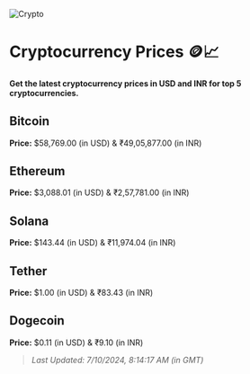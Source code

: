 
![Crypto](https://www.techguide.com.au/wp-content/uploads/2020/11/crypto3.jpeg)

# Cryptocurrency Prices 🪙📈

#### Get the latest cryptocurrency prices in USD and INR for top 5 cryptocurrencies.

## Bitcoin

**Price:** $58,769.00 (in USD) & ₹49,05,877.00 (in INR)

## Ethereum

**Price:** $3,088.01 (in USD) & ₹2,57,781.00 (in INR)

## Solana

**Price:** $143.44 (in USD) & ₹11,974.04 (in INR)

## Tether

**Price:** $1.00 (in USD) & ₹83.43 (in INR)

## Dogecoin

**Price:** $0.11 (in USD) & ₹9.10 (in INR)

> _Last Updated: 7/10/2024, 8:14:17 AM (in GMT)_
